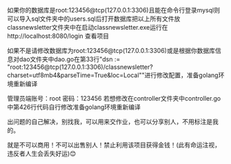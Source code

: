 如果你的数据库是root:123456@tcp(127.0.0.1:3306)且能在命令行登录mysql则可以导入sql文件夹中的users.sql后打开数据库把以上所有文件放classnewsletter文件夹中在启动classnewsletter.exe运行在http://localhost:8080/login 查看项目

如果不是请修改数据库为root:123456@tcp(127.0.0.1:3306)或是根据你数据库信息对dao文件夹中dao.go在第33行"dsn := "root:123456@tcp(127.0.0.1:3306)/classnewsletter?charset=utf8mb4&parseTime=True&loc=Local""进行修改配置，准备golang环境重新编译


管理员端账号：root 密码：123456    若想修改在controller文件夹中controller.go中第426行代码自行修改准备golang环境重新编译


出问题的自己解决，别找我，可以用来交作业，也可以分享别人，不用标注是我的。


就是不可以商用！不可以出售别人！禁止利用该项目获得金钱！(此有命运注视，违反者人生会丢失好运)😊
